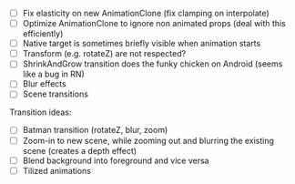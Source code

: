 - [ ] Fix elasticity on new AnimationClone (fix clamping on interpolate)
- [ ] Optimize AnimationClone to ignore non animated props (deal with this efficiently)
- [ ] Native target is sometimes briefly visible when animation starts
- [ ] Transform (e.g. rotateZ) are not respected?
- [ ] ShrinkAndGrow transition does the funky chicken on Android (seems like a bug in RN)
- [ ] Blur effects
- [ ] Scene transitions

Transition ideas:

- [ ] Batman transition (rotateZ, blur, zoom)
- [ ] Zoom-in to new scene, while zooming out and blurring the existing scene (creates a depth effect)
- [ ] Blend background into foreground and vice versa
- [ ] Tilized animations
